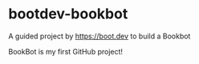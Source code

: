 # bootdev-bookbot

A guided project by https://boot.dev to build a Bookbot

BookBot is my first GitHub project!

